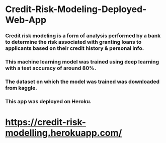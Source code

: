 # Credit-Risk-Modeling-Deployed-Web-App

### Credit risk modeling is a form of analysis performed by a bank to determine the risk associated with granting loans to applicants based on their credit history & personal info. 

### This machine learning model was trained using deep learning with a test accuracy of around 80%.

### The dataset on which the model was trained was downloaded from kaggle.

### This app was deployed on Heroku. 

# https://credit-risk-modelling.herokuapp.com/

